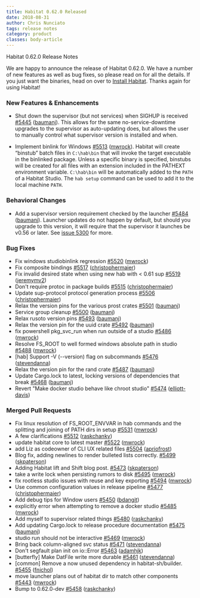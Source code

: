 ```yaml
---
title: Habitat 0.62.0 Released
date: 2018-08-31
author: Chris Nunciato
tags: release notes
category: product
classes: body-article
---
```


Habitat 0.62.0 Release Notes

We are happy to announce the release of Habitat 0.62.0. We have a number of new features as well as bug fixes, so please read on for all the details. If you just want the binaries, head on over to [Install Habitat](https://www.habitat.sh/docs/install-habitat/). Thanks again for using Habitat!

### New Features & Enhancements

* Shut down the supervisor (but not services) when SIGHUP is received [#5445](https://github.com/habitat-sh/habitat/pull/5445) ([baumanj](https://github.com/baumanj)). This allows for the same no-service-downtime upgrades to the supervisor as auto-updating does, but allows the user to manually control what supervisor version is installed and when.

* Implement binlink for Windows [#5513](https://github.com/habitat-sh/habitat/pull/5513) ([mwrock](https://github.com/mwrock)). Habitat will create “binstub” batch files in `C:\hab\bin` that will invoke the target executable in the binlinked package. Unless a specific binary is specified, binstubs will be created for all files with an extension included in the PATHEXT environment variable. `C:\hab\bin` will be automatically added to the `PATH` of a Habitat Studio. The `hab setup` command can be used to add it to the local machine `PATH`.

### Behavioral Changes

* Add a supervisor version requirement checked by the launcher [#5484](https://github.com/habitat-sh/habitat/pull/5484) ([baumanj](https://github.com/baumanj)). Launcher updates do not happen by default, but should you upgrade to this version, it will require that the supervisor it launches be v0.56 or later. See [issue 5300](https://github.com/habitat-sh/habitat/issues/5300) for more.

### Bug Fixes

* Fix windows studiobinlink regression [#5520](https://github.com/habitat-sh/habitat/pull/5520) ([mwrock](https://github.com/mwrock))
* Fix composite bindings [#5517](https://github.com/habitat-sh/habitat/pull/5517) ([christophermaier](https://github.com/christophermaier))
* Fix invalid desired state when using new hab with < 0.61 sup [#5519](https://github.com/habitat-sh/habitat/pull/5519) ([jeremymv2](https://github.com/jeremymv2))
* Don't require protoc in package builds [#5515](https://github.com/habitat-sh/habitat/pull/5515) ([christophermaier](https://github.com/christophermaier))
* Update sup-protocol protocol generation process [#5506](https://github.com/habitat-sh/habitat/pull/5506) ([christophermaier](https://github.com/christophermaier))
* Relax the version pins for the various prost crates [#5501](https://github.com/habitat-sh/habitat/pull/5501) ([baumanj](https://github.com/baumanj))
* Service group cleanup [#5500](https://github.com/habitat-sh/habitat/pull/5500) ([baumanj](https://github.com/baumanj))
* Relax rusoto version pins [#5493](https://github.com/habitat-sh/habitat/pull/5493) ([baumanj](https://github.com/baumanj))
* Relax the version pin for the uuid crate [#5492](https://github.com/habitat-sh/habitat/pull/5492) ([baumanj](https://github.com/baumanj))
* fix powershell pkg_svc_run when run outside of a studio [#5486](https://github.com/habitat-sh/habitat/pull/5486) ([mwrock](https://github.com/mwrock))
* Resolve FS_ROOT to well formed windows absolute path in studio [#5488](https://github.com/habitat-sh/habitat/pull/5488) ([mwrock](https://github.com/mwrock))
* [hab] Support -V (--version) flag on subcommands [#5476](https://github.com/habitat-sh/habitat/pull/5476) ([stevendanna](https://github.com/stevendanna))
* Relax the version pin for the rand crate [#5487](https://github.com/habitat-sh/habitat/pull/5487) ([baumanj](https://github.com/baumanj))
* Update Cargo.lock to latest, locking versions of dependencies that break [#5468](https://github.com/habitat-sh/habitat/pull/5468) ([baumanj](https://github.com/baumanj))
* Revert "Make docker studio behave like chroot studio" [#5474](https://github.com/habitat-sh/habitat/pull/5474) ([elliott-davis](https://github.com/elliott-davis))

### Merged Pull Requests

* Fix linux resolution of FS_ROOT_ENVVAR in hab commands and the splitting and joining of PATH dirs in setup [#5531](https://github.com/habitat-sh/habitat/pull/5531) ([mwrock](https://github.com/mwrock))
* A few clarifications [#5512](https://github.com/habitat-sh/habitat/pull/5512) ([raskchanky](https://github.com/raskchanky))
* update habitat core to latest master [#5522](https://github.com/habitat-sh/habitat/pull/5522) ([mwrock](https://github.com/mwrock))
* add Liz as codeowner of CLI UX related files [#5504](https://github.com/habitat-sh/habitat/pull/5504) ([apriofrost](https://github.com/apriofrost))
* Blog fix, adding newlines to render bulleted lists correctly. [#5499](https://github.com/habitat-sh/habitat/pull/5499) ([skpaterson](https://github.com/skpaterson))
* Adding Habitat lift and Shift blog post. [#5473](https://github.com/habitat-sh/habitat/pull/5473) ([skpaterson](https://github.com/skpaterson))
* take a write lock when persisting rumors to disk [#5495](https://github.com/habitat-sh/habitat/pull/5495) ([mwrock](https://github.com/mwrock))
* fix rootless studio issues with reuse and key exporting [#5494](https://github.com/habitat-sh/habitat/pull/5494) ([mwrock](https://github.com/mwrock))
* Use common configuration values in release pipeline [#5477](https://github.com/habitat-sh/habitat/pull/5477) ([christophermaier](https://github.com/christophermaier))
* Add debug tips for Window users [#5450](https://github.com/habitat-sh/habitat/pull/5450) ([bdangit](https://github.com/bdangit))
* explicitly error when attempting to remove a docker studio [#5485](https://github.com/habitat-sh/habitat/pull/5485) ([mwrock](https://github.com/mwrock))
* Add myself to supervisor related things [#5480](https://github.com/habitat-sh/habitat/pull/5480) ([raskchanky](https://github.com/raskchanky))
* Add updating Cargo.lock to release procedure documentation [#5475](https://github.com/habitat-sh/habitat/pull/5475) ([baumanj](https://github.com/baumanj))
* studio run should not be interactive [#5469](https://github.com/habitat-sh/habitat/pull/5469) ([mwrock](https://github.com/mwrock))
* Bring back column-aligned svc status [#5471](https://github.com/habitat-sh/habitat/pull/5471) ([stevendanna](https://github.com/stevendanna))
* Don't segfault plan init on io::Error [#5463](https://github.com/habitat-sh/habitat/pull/5463) ([adamhjk](https://github.com/adamhjk))
* [butterfly] Make DatFile write more durable [#5461](https://github.com/habitat-sh/habitat/pull/5461) ([stevendanna](https://github.com/stevendanna))
* [common] Remove a now unused dependency in habitat-sh/builder. [#5455](https://github.com/habitat-sh/habitat/pull/5455) ([fnichol](https://github.com/fnichol))
* move launcher plans out of habitat dir to match other components [#5443](https://github.com/habitat-sh/habitat/pull/5443) ([mwrock](https://github.com/mwrock))
* Bump to 0.62.0-dev [#5458](https://github.com/habitat-sh/habitat/pull/5458) ([raskchanky](https://github.com/raskchanky))
